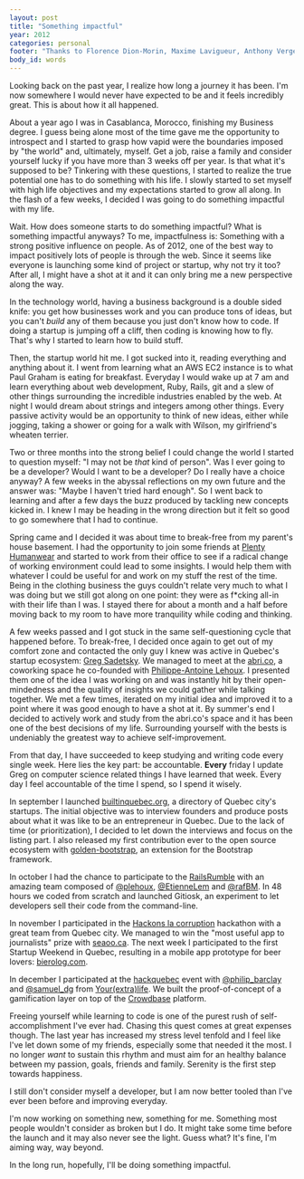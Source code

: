 ```yaml
---
layout: post
title: "Something impactful"
year: 2012
categories: personal
footer: "Thanks to Florence Dion-Morin, Maxime Lavigueur, Anthony Verge and Greg Sadetsky for reading drafts of this."
body_id: words
---
```


Looking back on the past year, I realize how long a journey it has been. I'm now somewhere I would never have expected to be and it feels incredibly great. This is about how it all happened.

About a year ago I was in Casablanca, Morocco, finishing my Business degree. I guess being alone most of the time gave me the opportunity to introspect and I started to grasp how vapid were the boundaries imposed by "the world" and, ultimately, myself. Get a job, raise a family and consider yourself lucky if you have more than 3 weeks off per year. Is that what it's supposed to be? Tinkering with these questions, I started to realize the true potential one has to do something with his life. I slowly started to set myself with high life objectives and my expectations started to grow all along. In the flash of a few weeks, I decided I was going to do something impactful with my life.

Wait. How does someone starts to do something impactful? What is something impactful anyways? To me, impactfulness is: Something with a strong positive influence on people. As of 2012, one of the best way to impact positively lots of people is through the web. Since it seems like everyone is launching some kind of project or startup, why not try it too? After all, I might have a shot at it and it can only bring me a new perspective along the way.

In the technology world, having a business background is a double sided knife: you get how businesses work and you can produce tons of ideas, but you can't *build* any of them because you just don't know how to code. If doing a startup is jumping off a cliff, then coding is knowing how to fly. That's why I started to learn how to build stuff.

Then, the startup world hit me. I got sucked into it, reading everything and anything about it. I went from learning what an AWS EC2 instance is to what Paul Graham is eating for breakfast. Everyday I would wake up at 7 am and learn everything about web development, Ruby, Rails, git and a slew of other things surrounding the incredible industries enabled by the web. At night I would dream about strings and integers among other things. Every passive activity would be an opportunity to think of new ideas, either while jogging, taking a shower or going for a walk with Wilson, my girlfriend's wheaten terrier.

Two or three months into the strong belief I could change the world I started to question myself: "I may not be *that* kind of person". Was I ever going to be a developer? Would I want to be a developer? Do I really have a choice anyway? A few weeks in the abyssal reflections on my own future and the answer was: "Maybe I haven't tried hard enough". So I went back to learning and after a few days the buzz produced by tackling new concepts kicked in. I knew I may be heading in the wrong direction but it felt so good to go somewhere that I had to continue.

Spring came and I decided it was about time to break-free from my parent's house basement. I had the opportunity to join some friends at [Plenty Humanwear](http://www.plenty-humanwear.com) and started to work from their office to see if a radical change of working environment could lead to some insights. I would help them with whatever I could be useful for and work on my stuff the rest of the time. Being in the clothing business the guys couldn't relate very much to what I was doing but we still got along on one point: they were as f\*cking all-in with their life than I was. I stayed there for about a month and a half before moving back to my room to have more tranquility while coding and thinking.

A few weeks passed and I got stuck in the same self-questioning cycle that happened before. To break-free, I decided once again to get out of my comfort zone and contacted the only guy I knew was active in Quebec's startup ecosystem: [Greg Sadetsky](http://gregsadetsky.com). We managed to meet at the [abri.co](https://abri.co), a coworking space he co-founded with [Philippe-Antoine Lehoux](https://twitter.com/plehoux). I presented them one of the idea I was working on and was instantly hit by their open-mindedness and the quality of insights we could gather while talking together. We met a few times, iterated on my initial idea and improved it to a point where it was good enough to have a shot at it. By summer's end I decided to actively work and study from the abri.co's space and it has been one of the best decisions of my life. Surrounding yourself with the bests is undeniably the greatest way to achieve self-improvement.

From that day, I have succeeded to keep studying and writing code every single week. Here lies the key part: be accountable. **Every** friday I update Greg on computer science related things I have learned that week. Every day I feel accountable of the time I spend, so I spend it wisely.

In september I launched [builtinquebec.org](http://builtinquebec.org), a directory of Quebec city's startups. The initial objective was to interview founders and produce posts about what it was like to be an entrepreneur in Quebec. Due to the lack of time (or prioritization), I decided to let down the interviews and focus on the listing part. I also released my first contribution ever to the open source ecosystem with [golden-bootstrap](http://phildionne.github.com/golden-bootstrap), an extension for the Bootstrap framework.

In october I had the chance to participate to the [RailsRumble](http://railsrumble.com) with an amazing team composed of [@plehoux](https://twitter.com/plehoux), [@EtienneLem](https://twitter.com/EtienneLem) and [@rafBM](https://twitter.com/rafBM). In 48 hours we coded from scratch and launched Gitiosk, an experiment to let developers sell their code from the command-line.

In november I participated in the [Hackons la corruption](http://quebecouvert.org/events/hackonslacorruption) hackathon with a great team from Quebec city. We managed to win the "most useful app to journalists" prize with [seaoo.ca](http://seaoo.ca). The next week I participated to the first Startup Weekend in Quebec, resulting in a mobile app prototype for beer lovers: [bierolog.com](http://bierolog.com).

In december I participated at the [hackquebec](http://hackquebec.com) event with [@philip_barclay](https://twitter.com/philip_barclay) and [@samuel_dg](https://twitter.com/samuel_dg) from [Your(extra)life](https://www.yourextralife.com). We built the proof-of-concept of a gamification layer on top of the [Crowdbase](http://www.crowdbase.com) platform.

Freeing yourself while learning to code is one of the purest rush of self-accomplishment I've ever had. Chasing this quest comes at great expenses though. The last year has increased my stress level tenfold and I feel like I've let down some of my friends, especially some that needed it the most. I no longer *want* to sustain this rhythm and must aim for an healthy balance between my passion, goals, friends and family. Serenity is the first step towards happiness.

I still don't consider myself a developer, but I am now better tooled than I've ever been before and improving everyday.

I'm now working on something new, something for me. Something most people wouldn't consider as broken but I do. It might take some time before the launch and it may also never see the light. Guess what? It's fine, I'm aiming way, way beyond.

In the long run, hopefully, I'll be doing something impactful.
